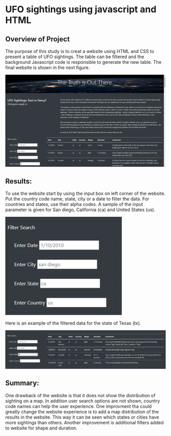 # UFO sightings using javascript and HTML

## Overview of Project

The purpose of this study is to creat a website using HTML and CSS to present a table of UFO sightings. The table can be filtered and the background Javascript code is responsible to generate the new table. The final website is shown in the next figure.

![UFO sightings](Images/website_pic.PNG)


## Results:
To use the website start by using the input box on left corner of the website. Put the country code name, state, city or a date to filter the data. For countries and states, use their alpha codes. A sample of the input parameter is given for San diego, California (ca) and United States (us).

![filter_input_box](Images/filter_box.PNG)

Here is an example of the filtered data for the state of Texas (tx).

![filter_input_box](Images/filtered_website.PNG)


## Summary: 
One drawback of the website is that it does not show the distribution of sighting on a map. In addition user search options are not shown, country code names can help the user experience. 
One improvment tha could greatly change the website experience is to add a map distribution of the results in the website. This way it can be seen which states or cities have more sightings than others. Another improvement is additional filters added to website for shape and duration.
